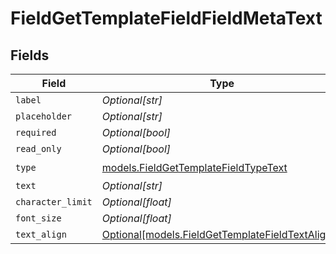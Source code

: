 # FieldGetTemplateFieldFieldMetaText


## Fields

| Field                                                                                            | Type                                                                                             | Required                                                                                         | Description                                                                                      |
| ------------------------------------------------------------------------------------------------ | ------------------------------------------------------------------------------------------------ | ------------------------------------------------------------------------------------------------ | ------------------------------------------------------------------------------------------------ |
| `label`                                                                                          | *Optional[str]*                                                                                  | :heavy_minus_sign:                                                                               | N/A                                                                                              |
| `placeholder`                                                                                    | *Optional[str]*                                                                                  | :heavy_minus_sign:                                                                               | N/A                                                                                              |
| `required`                                                                                       | *Optional[bool]*                                                                                 | :heavy_minus_sign:                                                                               | N/A                                                                                              |
| `read_only`                                                                                      | *Optional[bool]*                                                                                 | :heavy_minus_sign:                                                                               | N/A                                                                                              |
| `type`                                                                                           | [models.FieldGetTemplateFieldTypeText](../models/fieldgettemplatefieldtypetext.md)               | :heavy_check_mark:                                                                               | N/A                                                                                              |
| `text`                                                                                           | *Optional[str]*                                                                                  | :heavy_minus_sign:                                                                               | N/A                                                                                              |
| `character_limit`                                                                                | *Optional[float]*                                                                                | :heavy_minus_sign:                                                                               | N/A                                                                                              |
| `font_size`                                                                                      | *Optional[float]*                                                                                | :heavy_minus_sign:                                                                               | N/A                                                                                              |
| `text_align`                                                                                     | [Optional[models.FieldGetTemplateFieldTextAlign5]](../models/fieldgettemplatefieldtextalign5.md) | :heavy_minus_sign:                                                                               | N/A                                                                                              |